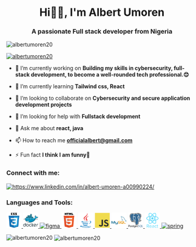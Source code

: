 
<h1 align="center">Hi🤗👋, I'm Albert Umoren </h1>
<h3 align="center">A passionate Full stack developer from Nigeria</h3>

<p align="left"> <img src="https://komarev.com/ghpvc/?username=albertumoren20&label=Profile%20views&color=0e75b6&style=flat" alt="albertumoren20" /> </p>

<p align="left"> <a href="https://github.com/ryo-ma/github-profile-trophy"><img src="https://github-profile-trophy.vercel.app/?username=albertumoren20" alt="albertumoren20" /></a> </p>

- 🔭 I’m currently working on **Building my skills in cybersecurity, full-stack development, to become a well-rounded tech professional.😊**

- 🌱 I’m currently learning **Tailwind css, React**

- 👯 I’m looking to collaborate on **Cybersecurity and secure application development projects**

- 🤝 I’m looking for help with **Fullstack development**

- 💬 Ask me about **react, java**

- 📫 How to reach me **officialalbert@gmail.com**

- ⚡ Fun fact **I think I am funny🤗**

<h3 align="left">Connect with me:</h3>
<p align="left">
<a href="https://linkedin.com/in/https://www.linkedin.com/in/albert-umoren-a00990224/" target="blank"><img align="center" src="https://raw.githubusercontent.com/rahuldkjain/github-profile-readme-generator/master/src/images/icons/Social/linked-in-alt.svg" alt="https://www.linkedin.com/in/albert-umoren-a00990224/" height="30" width="40" /></a>
</p>

<h3 align="left">Languages and Tools:</h3>
<p align="left"> <a href="https://www.w3schools.com/css/" target="_blank" rel="noreferrer"> <img src="https://raw.githubusercontent.com/devicons/devicon/master/icons/css3/css3-original-wordmark.svg" alt="css3" width="40" height="40"/> </a> <a href="https://www.docker.com/" target="_blank" rel="noreferrer"> <img src="https://raw.githubusercontent.com/devicons/devicon/master/icons/docker/docker-original-wordmark.svg" alt="docker" width="40" height="40"/> </a> <a href="https://www.figma.com/" target="_blank" rel="noreferrer"> <img src="https://www.vectorlogo.zone/logos/figma/figma-icon.svg" alt="figma" width="40" height="40"/> </a> <a href="https://www.w3.org/html/" target="_blank" rel="noreferrer"> <img src="https://raw.githubusercontent.com/devicons/devicon/master/icons/html5/html5-original-wordmark.svg" alt="html5" width="40" height="40"/> </a> <a href="https://www.java.com" target="_blank" rel="noreferrer"> <img src="https://raw.githubusercontent.com/devicons/devicon/master/icons/java/java-original.svg" alt="java" width="40" height="40"/> </a> <a href="https://developer.mozilla.org/en-US/docs/Web/JavaScript" target="_blank" rel="noreferrer"> <img src="https://raw.githubusercontent.com/devicons/devicon/master/icons/javascript/javascript-original.svg" alt="javascript" width="40" height="40"/> </a> <a href="https://www.mysql.com/" target="_blank" rel="noreferrer"> <img src="https://raw.githubusercontent.com/devicons/devicon/master/icons/mysql/mysql-original-wordmark.svg" alt="mysql" width="40" height="40"/> </a> <a href="https://www.postgresql.org" target="_blank" rel="noreferrer"> <img src="https://raw.githubusercontent.com/devicons/devicon/master/icons/postgresql/postgresql-original-wordmark.svg" alt="postgresql" width="40" height="40"/> </a> <a href="https://reactjs.org/" target="_blank" rel="noreferrer"> <img src="https://raw.githubusercontent.com/devicons/devicon/master/icons/react/react-original-wordmark.svg" alt="react" width="40" height="40"/> </a> <a href="https://spring.io/" target="_blank" rel="noreferrer"> <img src="https://www.vectorlogo.zone/logos/springio/springio-icon.svg" alt="spring" width="40" height="40"/> </a> </p>

<p><img align="left" src="https://github-readme-stats.vercel.app/api/top-langs?username=albertumoren20&show_icons=true&locale=en&layout=compact" alt="albertumoren20" /></p>

<p>&nbsp;<img align="center" src="https://github-readme-stats.vercel.app/api?username=albertumoren20&show_icons=true&locale=en" alt="albertumoren20" /></p>
